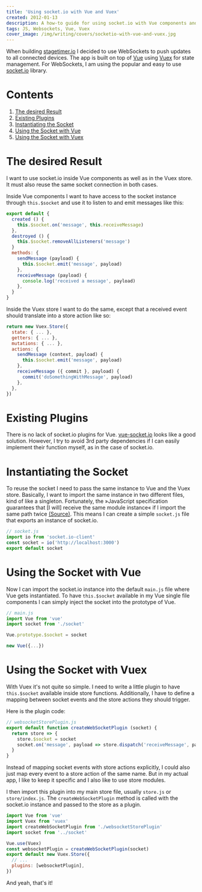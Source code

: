 ```yaml
---
title: 'Using socket.io with Vue and Vuex'
created: 2012-01-13
description: A how-to guide for using socket.io with Vue components and inside the Vuex store with examples.
tags: JS, Websockets, Vue, Vuex
cover_image: /img/writing/covers/socketio-with-vue-and-vuex.jpg
---
```


When building [stagetimer.io](https://stagetimer.io/) I decided to use WebSockets to push updates to all connected devices. The app is built on top of [Vue](https://vuejs.org/) using [Vuex](https://vuex.vuejs.org/) for state management. For WebSockets, I am using the popular and easy to use [socket.io](https://socket.io/) library.

# Contents

1. [The desired Result](#the-desired-result)
2. [Existing Plugins](#existing-plugins)
3. [Instantiating the Socket](#instantiating-the-socket)
4. [Using the Socket with Vue](#using-the-socket-with-vue)
5. [Using the Socket with Vuex](#using-the-socket-with-vuex)

# The desired Result

I want to use socket.io inside Vue components as well as in the Vuex store. It must also reuse the same socket connection in both cases.

Inside Vue components I want to have access to the socket instance through `this.$socket` and use it to listen to and emit messages like this:

```js
export default {
  created () {
    this.$socket.on('message', this.receiveMessage)
  },
  destroyed () {
    this.$socket.removeAllListeners('message')
  }
  methods: {
    sendMessage (payload) {
      this.$socket.emit('message', payload)
    },
    receiveMessage (payload) {
      console.log('received a message', payload)
    },
  }
}
```

Inside the Vuex store I want to do the same, except that a received event should translate into a store action like so:

```js
return new Vuex.Store({
  state: { ... },
  getters: { ... },
  mutations: { ... },
  actions: {
    sendMessage (context, payload) {
      this.$socket.emit('message', payload)
    },
    receiveMessage ({ commit }, payload) {
      commit('doSomethingWithMessage', payload)
    },
  },
})
```

# Existing Plugins

There is no lack of socket.io plugins for Vue. [vue-socket.io](https://www.npmjs.com/package/vue-socket.io) looks like a good solution. However, I try to avoid 3rd party dependencies if I can easily implement their function myself, as in the case of socket.io.

# Instantiating the Socket

To reuse the socket I need to pass the same instance to Vue and the Vuex store. Basically, I want to import the same instance in two different files, kind of like a singleton. Fortunately, the &raquo;JavaScript specification guarantees that [I will] receive the same module instance&laquo; if I import the same path twice [(Source)](https://dmitripavlutin.com/javascript-module-import-twice/). This means I can create a simple `socket.js` file that exports an instance of socket.io.


```js
// socket.js
import io from 'socket.io-client'
const socket = io('http://localhost:3000')
export default socket
```

# Using the Socket with Vue

Now I can import the socket.io instance into the default `main.js` file where Vue gets instantiated. To have `this.$socket` available in my Vue single file components I can simply inject the socket into the prototype of Vue.

```js
// main.js
import Vue from 'vue'
import socket from './socket'

Vue.prototype.$socket = socket

new Vue({...})
```

# Using the Socket with Vuex

With Vuex it's not quite so simple. I need to write a little plugin to have `this.$socket` available inside store functions. Additionally, I have to define a mapping between socket events and the store actions they should trigger.

Here is the plugin code:

```js
// websocketStorePlugin.js
export default function createWebSocketPlugin (socket) {
  return store => {
    store.$socket = socket
    socket.on('message', payload => store.dispatch('receiveMessage', payload))
  }
}
```

Instead of mapping socket events with store actions explicitly, I could also just map every event to a store action of the same name. But in my actual app, I like to keep it specific and I also like to use store modules.

I then import this plugin into my main store file, usually `store.js` or `store/index.js`. The `createWebSocketPlugin` method is called with the socket.io instance and passed to the store as a plugin.

```js
import Vue from 'vue'
import Vuex from 'vuex'
import createWebSocketPlugin from './websocketStorePlugin'
import socket from '../socket'

Vue.use(Vuex)
const websocketPlugin = createWebSocketPlugin(socket)
export default new Vuex.Store({
  // ...
  plugins: [websocketPlugin],
})
```

And yeah, that's it!
